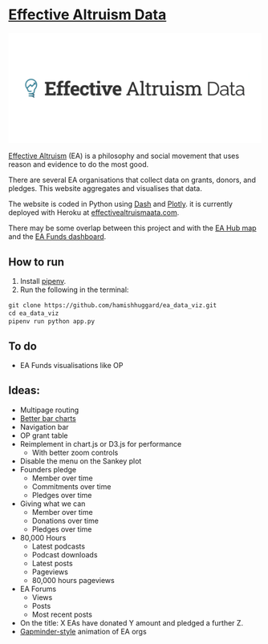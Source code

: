 # [Effective Altruism Data](https://effectivealtruismdata.com)

![Effective Altruism Data](eadata.png)

[Effective Altruism](https://www.effectivealtruism.org/) (EA) is a philosophy and social movement that uses reason and evidence to do the most good.

There are several EA organisations that collect data on grants, donors, and pledges. This website aggregates and visualises that data.

The website is coded in Python using [Dash](https://dash.plotly.com/) and [Plotly](https://plotly.com/). it is currently deployed with Heroku at [effectivealtruismaata.com](https://effectivealtruismdata.com).

There may be some overlap between this project and with the [EA Hub map](https://eahub.org/) and the [EA Funds dashboard](https://app.effectivealtruism.org/funds/about/stats).

## How to run
1. Install [pipenv](https://pipenv.pypa.io/en/latest/).
2. Run the following in the terminal:
```
git clone https://github.com/hamishhuggard/ea_data_viz.git
cd ea_data_viz
pipenv run python app.py
```

## To do
- EA Funds visualisations like OP

## Ideas:
- Multipage routing
- [Better bar charts](https://dkane.net/2020/better-horizontal-bar-charts-with-plotly/?utm_source=pocket_mylist)
- Navigation bar
- OP grant table
- Reimplement in chart.js or D3.js for performance
   - With better zoom controls
- Disable the menu on the Sankey plot
- Founders pledge
   - Member over time
   - Commitments over time
   - Pledges over time
- Giving what we can
   - Member over time
   - Donations over time
   - Pledges over time
- 80,000 Hours
   - Latest podcasts
   - Podcast downloads
   - Latest posts
   - Pageviews
   - 80,000 hours pageviews
- EA Forums
   - Views
   - Posts
   - Most recent posts
- On the title: X EAs have donated Y amount and pledged a further Z.
- [Gapminder-style](https://www.gapminder.org/tools/#$chart-type=bubbles) animation of EA orgs
